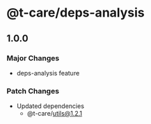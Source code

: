# @t-care/deps-analysis

## 1.0.0

### Major Changes

- deps-analysis feature

### Patch Changes

- Updated dependencies
  - @t-care/utils@1.2.1
